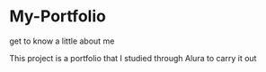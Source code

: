 # My-Portfolio
get to know a little about me

This project is a portfolio that I studied through Alura to carry it out